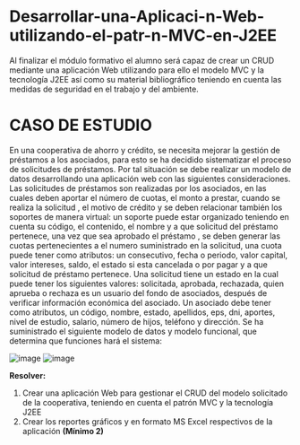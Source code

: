 # Desarrollar-una-Aplicaci-n-Web-utilizando-el-patr-n-MVC-en-J2EE
Al finalizar el módulo formativo el alumno será capaz de crear un CRUD mediante una aplicación Web utilizando para ello el modelo MVC y la tecnología J2EE así como su material bibliográfico teniendo en cuenta las medidas de seguridad en el trabajo y del ambiente.

# CASO DE ESTUDIO
En una cooperativa de ahorro y crédito, se necesita mejorar la gestión de préstamos a los
asociados, para esto se ha decidido sistematizar el proceso de solicitudes de préstamos. Por
tal situación se debe realizar un modelo de datos desarrollando una aplicación web con las
siguientes consideraciones.
Las solicitudes de préstamos son realizadas por los asociados, en las cuales deben aportar el
número de cuotas, el monto a prestar, cuando se realiza la solicitud , el motivo de crédito y se
deben relacionar también los soportes de manera virtual: un soporte puede estar organizado
teniendo en cuenta su código, el contenido, el nombre y a que solicitud del préstamo pertenece,
una vez que sea aprobado el préstamo , se deben generar las cuotas pertenecientes a el
numero suministrado en la solicitud, una cuota puede tener como atributos: un consecutivo,
fecha o periodo, valor capital, valor intereses, saldo, el estado si esta cancelada o por pagar y
a que solicitud de préstamo pertenece. Una solicitud tiene un estado en la cual puede tener
los siguientes valores: solicitada, aprobada, rechazada, quien aprueba o rechaza es un usuario
del fondo de asociados, después de verificar información económica del asociado.
Un asociado debe tener como atributos, un código, nombre, estado, apellidos, eps, dni,
aportes, nivel de estudio, salario, número de hijos, teléfono y dirección.
Se ha suministrado el siguiente modelo de datos y modelo funcional, que determina que
funciones hará el sistema:

![image](https://user-images.githubusercontent.com/93630275/174504643-6241552c-97c1-4535-b7b7-7dcb4fe27054.png)
![image](https://user-images.githubusercontent.com/93630275/174504675-7548720b-4f48-4d77-9be6-ffb59b35e73a.png)

**Resolver:**
1. Crear una aplicación Web para gestionar el CRUD del modelo solicitado de la
cooperativa, teniendo en cuenta el patrón MVC y la tecnología J2EE
2. Crear los reportes gráficos y en formato MS Excel respectivos de la aplicación
**(Mínimo 2)**

